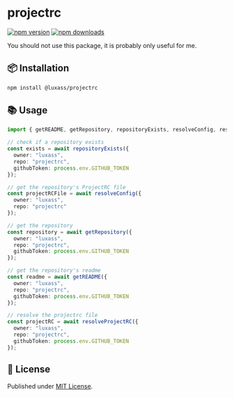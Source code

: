 # projectrc

[![npm version][npm-version-src]][npm-version-href]
[![npm downloads][npm-downloads-src]][npm-downloads-href]

You should not use this package, it is probably only useful for me.

## 📦 Installation

```sh
npm install @luxass/projectrc
```

## 📚 Usage

```ts
import { getREADME, getRepository, repositoryExists, resolveConfig, resolveProjectRC } from "@luxass/projectrc";

// check if a repository exists
const exists = await repositoryExists({
  owner: "luxass",
  repo: "projectrc",
  githubToken: process.env.GITHUB_TOKEN
});

// get the repository's ProjectRC file
const projectRCFile = await resolveConfig({
  owner: "luxass",
  repo: "projectrc"
});

// get the repository
const repository = await getRepository({
  owner: "luxass",
  repo: "projectrc",
  githubToken: process.env.GITHUB_TOKEN
});

// get the repository's readme
const readme = await getREADME({
  owner: "luxass",
  repo: "projectrc",
  githubToken: process.env.GITHUB_TOKEN
});

// resolve the projectrc file
const projectRC = await resolveProjectRC({
  owner: "luxass",
  repo: "projectrc",
  githubToken: process.env.GITHUB_TOKEN
});
```

## 📄 License

Published under [MIT License](./LICENSE).

<!-- Badges -->

[npm-version-src]: https://img.shields.io/npm/v/@luxass/projectrc?style=flat&colorA=18181B&colorB=4169E1
[npm-version-href]: https://npmjs.com/package/@luxass/projectrc
[npm-downloads-src]: https://img.shields.io/npm/dm/@luxass/projectrc?style=flat&colorA=18181B&colorB=4169E1
[npm-downloads-href]: https://npmjs.com/package/@luxass/projectrc

